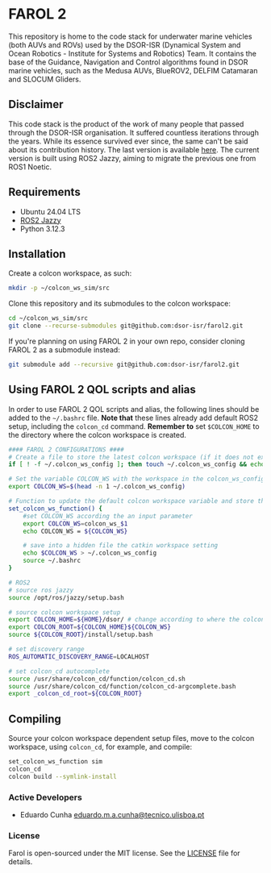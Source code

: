 # FAROL 2
This repository is home to the code stack for underwater marine vehicles (both AUVs and ROVs) used by the DSOR-ISR (Dynamical System and Ocean Robotics - Institute for Systems and Robotics) Team. It contains the base of the Guidance, Navigation and Control algorithms found in DSOR marine vehicles, such as the Medusa AUVs, BlueROV2, DELFIM Catamaran and SLOCUM Gliders.

## Disclaimer

This code stack is the product of the work of many people that passed through the DSOR-ISR organisation. It suffered countless iterations through the years. While its essence survived ever since, the same can't be said about its contribution history. The last version is available [here](https://github.com/dsor-isr/farol).
The current version is built using ROS2 Jazzy, aiming to migrate the previous one from ROS1 Noetic.

## Requirements

- Ubuntu 24.04 LTS
- [ROS2 Jazzy](https://docs.ros.org/en/jazzy/Installation/Ubuntu-Install-Debs.html)
- Python 3.12.3

## Installation

Create a colcon workspace, as such:

```bash
mkdir -p ~/colcon_ws_sim/src
```

Clone this repository and its submodules to the colcon workspace:

```bash
cd ~/colcon_ws_sim/src
git clone --recurse-submodules git@github.com:dsor-isr/farol2.git
```

If you're planning on using FAROL 2 in your own repo, consider cloning FAROL 2 as a submodule instead:

```bash
git submodule add --recursive git@github.com:dsor-isr/farol2.git
```

## Using FAROL 2 QOL scripts and alias

In order to use FAROL 2 QOL scripts and alias, the following lines should be added to the `~/.bashrc` file. **Note that** these lines already add default ROS2 setup, including the `colcon_cd` command. **Remember to** set `$COLCON_HOME` to the directory where the colcon workspace is created.

```bash
#### FAROL 2 CONFIGURATIONS ####
# Create a file to store the latest colcon workspace (if it does not exist) and put in the first line the default name, i.e. colcon_ws
if [ ! -f ~/.colcon_ws_config ]; then touch ~/.colcon_ws_config && echo colcon_ws > ~/.colcon_ws_config ;fi

# Set the variable COLCON_WS with the workspace in the colcon_ws_config file
export COLCON_WS=$(head -n 1 ~/.colcon_ws_config)

# Function to update the default colcon workspace variable and store the last setting in the file
set_colcon_ws_function() {
    #set COLCON_WS according the an input parameter
    export COLCON_WS=colcon_ws_$1
    echo COLCON_WS = ${COLCON_WS}

    # save into a hidden file the catkin workspace setting
    echo $COLCON_WS > ~/.colcon_ws_config
    source ~/.bashrc
}

# ROS2
# source ros jazzy
source /opt/ros/jazzy/setup.bash

# source colcon workspace setup
export COLCON_HOME=${HOME}/dsor/ # change according to where the colcon workspace is created
export COLCON_ROOT=${COLCON_HOME}${COLCON_WS}
source ${COLCON_ROOT}/install/setup.bash

# set discovery range
ROS_AUTOMATIC_DISCOVERY_RANGE=LOCALHOST

# set colcon_cd autocomplete
source /usr/share/colcon_cd/function/colcon_cd.sh
source /usr/share/colcon_cd/function/colcon_cd-argcomplete.bash
export _colcon_cd_root=${COLCON_ROOT}
```

## Compiling

Source your colcon workspace dependent setup files, move to the colcon workspace, using `colcon_cd`, for example, and compile:

```bash
set_colcon_ws_function sim
colcon_cd
colcon build --symlink-install
```

<!-- ### Citation
If you use Farol 2 in a scientific publication, please cite:
```
TODO
```

### Documentation -->

### Active Developers
- Eduardo Cunha <eduardo.m.a.cunha@tecnico.ulisboa.pt>

### License
Farol is open-sourced under the MIT license. See the [LICENSE](LICENSE) file for details.

